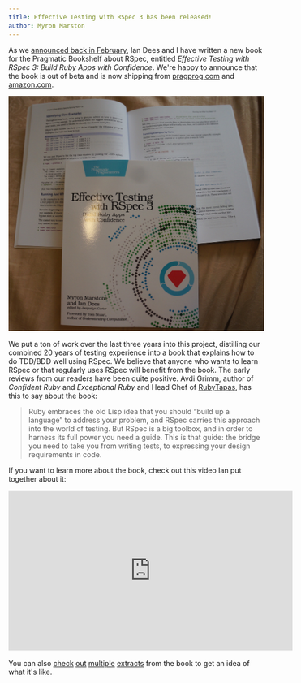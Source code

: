 ```yaml
---
title: Effective Testing with RSpec 3 has been released!
author: Myron Marston
---
```


As we [announced back in February](/blog/2017/02/now-in-beta-effective-testing-with-rspec-3/),
Ian Dees and I have written a new book for the Pragmatic Bookshelf
about RSpec, entitled _Effective Testing with RSpec 3: Build Ruby Apps with Confidence_.
We're happy to announce that the book is out of beta and is now shipping from
[pragprog.com](https://pragprog.com/book/rspec3/effective-testing-with-rspec-3) and
[amazon.com](https://www.amazon.com/Effective-Testing-RSpec-Build-Confidence/dp/1680501984/).

![The book has shipped!](/images/blog/physical-book.jpg "Our book has shipped!")

We put a ton of work over the last three years into this project, distilling our
combined 20 years of testing experience into a book that explains how to do
TDD/BDD well using RSpec. We believe that anyone who wants to learn RSpec or
that regularly uses RSpec will benefit from the book. The early reviews from
our readers have been quite positive. Avdi Grimm, author of _Confident Ruby_ and
_Exceptional Ruby_ and Head Chef of [RubyTapas](https://www.rubytapas.com/), has this
to say about the book:

> Ruby embraces the old Lisp idea that you should “build up a language” to address your problem,
> and RSpec carries this approach into the world of testing. But RSpec is a big toolbox, and in
> order to harness its full power you need a guide. This is that guide: the bridge you need to
> take you from writing tests, to expressing your design requirements in code.

If you want to learn more about the book, check out this video Ian put together about it:

<iframe class="centered" width="560" height="315" src="https://www.youtube.com/embed/-EbelD3CxAI" frameborder="0" allowfullscreen></iframe>

You can also
[check](https://media.pragprog.com/titles/rspec3/intro.pdf)
[out](https://media.pragprog.com/titles/rspec3/writing.pdf)
[multiple](https://media.pragprog.com/titles/rspec3/testing.pdf)
[extracts](https://media.pragprog.com/titles/rspec3/origins.pdf)
from the book to get an idea of what it's like.
